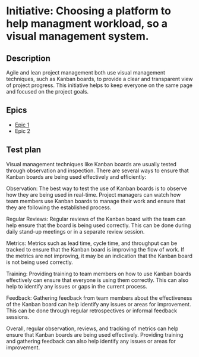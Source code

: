 # Initiative: Choosing a platform to help managment workload, so a visual management system.
## Description
Agile and lean project management both use visual management techniques, such as Kanban boards, to provide a clear and transparent view of project progress. This initiative helps to keep everyone on the same page and focused on the project goals.
## Epics
* [Epic 1](../../templates/theme/initiatives/epics/epic_template.md)
* Epic 2
## Test plan
Visual management techniques like Kanban boards are usually tested through observation and inspection. There are several ways to ensure that Kanban boards are being used effectively and efficiently:

Observation: The best way to test the use of Kanban boards is to observe how they are being used in real-time. Project managers can watch how team members use Kanban boards to manage their work and ensure that they are following the established process.

Regular Reviews: Regular reviews of the Kanban board with the team can help ensure that the board is being used correctly. This can be done during daily stand-up meetings or in a separate review session.

Metrics: Metrics such as lead time, cycle time, and throughput can be tracked to ensure that the Kanban board is improving the flow of work. If the metrics are not improving, it may be an indication that the Kanban board is not being used correctly.

Training: Providing training to team members on how to use Kanban boards effectively can ensure that everyone is using them correctly. This can also help to identify any issues or gaps in the current process.

Feedback: Gathering feedback from team members about the effectiveness of the Kanban board can help identify any issues or areas for improvement. This can be done through regular retrospectives or informal feedback sessions.

Overall, regular observation, reviews, and tracking of metrics can help ensure that Kanban boards are being used effectively. Providing training and gathering feedback can also help identify any issues or areas for improvement.